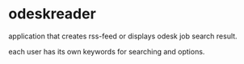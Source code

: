 odeskreader
===========

application that creates rss-feed or displays odesk job search result.

each user has its own keywords for searching and options.